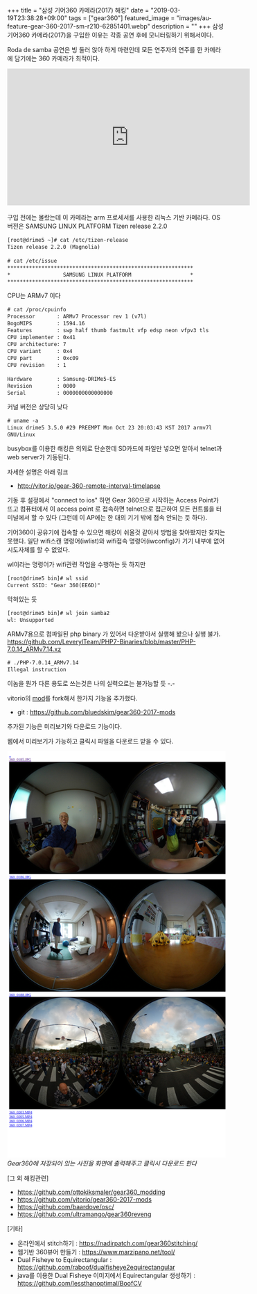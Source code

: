 +++
title = "삼성 기어360 카메라(2017) 해킹"
date = "2019-03-19T23:38:28+09:00"
tags = ["gear360"]
featured_image = "images/au-feature-gear-360-2017-sm-r210-62851401.webp"
description = ""
+++
삼성 기어360 카메라(2017)을 구입한 이유는 각종 공연 후에 모니터링하기 위해서이다.

Roda de samba 공연은 빙 둘러 앉아 하게 마련인데 모든 연주자의 연주를 한 카메라에 담기에는 360 카메라가 최적이다.

<iframe width="560" height="315" src="https://www.youtube.com/embed/_MPBkJ9ZZ8Y" frameborder="0" allow="accelerometer; autoplay; encrypted-media; gyroscope; picture-in-picture" allowfullscreen></iframe>

구입 전에는 몰랐는데 이 카메라는 arm 프로세서를 사용한 리눅스 기반 카메라다. OS 버전은 SAMSUNG LINUX PLATFORM Tizen release 2.2.0

	[root@drime5 ~]# cat /etc/tizen-release 
	Tizen release 2.2.0 (Magnolia)

	# cat /etc/issue
	************************************************************
	*                 SAMSUNG LINUX PLATFORM                   *
	************************************************************

CPU는 ARMv7 이다

	# cat /proc/cpuinfo 
	Processor       : ARMv7 Processor rev 1 (v7l)
	BogoMIPS        : 1594.16
	Features        : swp half thumb fastmult vfp edsp neon vfpv3 tls 
	CPU implementer : 0x41
	CPU architecture: 7
	CPU variant     : 0x4
	CPU part        : 0xc09
	CPU revision    : 1

	Hardware        : Samsung-DRIMe5-ES
	Revision        : 0000
	Serial          : 0000000000000000

커널 버전은 상당히 낮다

	# uname -a
	Linux drime5 3.5.0 #29 PREEMPT Mon Oct 23 20:03:43 KST 2017 armv7l GNU/Linux


busybox를 이용한 해킹은 의외로 단순한데 SD카드에 파일만 넣으면 알아서 telnet과 web server가 기동된다.

자세한 설명은 아래 링크

* http://vitor.io/gear-360-remote-interval-timelapse

기동 후 설정에서 "connect to ios" 하면 Gear 360으로 시작하는 Access Point가 뜨고
컴퓨터에서 이 access point 로 접속하면 telnet으로 접근하여 모든 컨트롤을 터미널에서 할 수 있다
(그런데 이 AP에는 한 대의 기기 밖에 접속 안되는 듯 하다).


기어360이 공유기에 접속할 수 있으면 해킹이 쉬울것 같아서 방법을 찾아봤지만 찾지는 못했다.
일단 wifi스캔 명령어(iwlist)와 wifi접속 명령어(iwconfig)가 기기 내부에 없어 시도자체를 할 수 없었다.

wl이라는 명령어가 wifi관련 작업을 수행하는 듯 하지만

	[root@drime5 bin]# wl ssid
	Current SSID: "Gear 360(EE6D)"

막혀있는 듯

	[root@drime5 bin]# wl join samba2
	wl: Unsupported

ARMv7용으로 컴파일된 php binary 가 있어서 다운받아서 실행해 봤으나 실행 불가.
https://github.com/LeverylTeam/PHP7-Binaries/blob/master/PHP-7.0.14_ARMv7.14.xz

	# ./PHP-7.0.14_ARMv7.14 
	Illegal instruction

이놈을 뭔가 다른 용도로 쓰는것은 나의 실력으로는 불가능할 듯 -.-

vitorio의 [mod](https://github.com/vitorio/gear360-2017-mods)를 fork해서 한가지 기능을 추가했다.

* git : https://github.com/bluedskim/gear360-2017-mods

추가된 기능은 미리보기와 다운로드 기능이다.

웹에서 미리보기가 가능하고 클릭시 파일을 다운로드 받을 수 있다.

![미리보기 화면](https://raw.githubusercontent.com/bluedskim/gear360-2017-mods/master/photo_preview_screenshot.png)
*Gear360에 저장되어 있는 사진을 화면에 출력해주고 클릭시 다운로드 한다*

[그 외 해킹관련]

* https://github.com/ottokiksmaler/gear360_modding
* https://github.com/vitorio/gear360-2017-mods
* https://github.com/baardove/osc/
* https://github.com/ultramango/gear360reveng

[기타]

* 온라인에서 stitch하기 : https://nadirpatch.com/gear360stitching/
* 웹기반 360뷰어 만들기 : https://www.marzipano.net/tool/
* Dual Fisheye to Equirectangular : https://github.com/raboof/dualfisheye2equirectangular
* java를 이용한 Dual Fisheye 이미지에서 Equirectangular 생성하기 : https://github.com/lessthanoptimal/BoofCV


